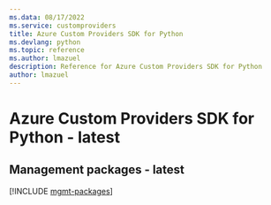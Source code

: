 ```yaml
---
ms.data: 08/17/2022
ms.service: customproviders
title: Azure Custom Providers SDK for Python
ms.devlang: python
ms.topic: reference
ms.author: lmazuel
description: Reference for Azure Custom Providers SDK for Python
author: lmazuel
---
```

# Azure Custom Providers SDK for Python - latest

## Management packages - latest
[!INCLUDE [mgmt-packages](custom-providers-mgmt-index.md)]